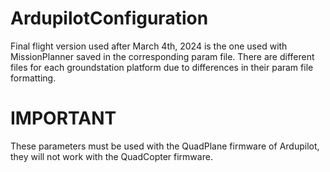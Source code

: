 # ArdupilotConfiguration
Final flight version used after March 4th, 2024 is the one used with MissionPlanner saved in the corresponding param file. There are different files for each groundstation platform due to differences in their param file formatting.

# IMPORTANT
These parameters must be used with the QuadPlane firmware of Ardupilot, they will not work with the QuadCopter firmware.

